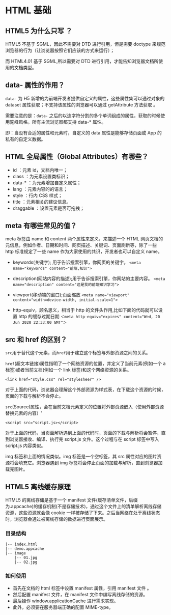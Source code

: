 # HTML 基础

## HTML5 为什么只写 <!DOCTYPE html> ？

HTML5 不基于 SGML，因此不需要对 DTD 进行引用，但是需要 doctype 来规范浏览器的行为（让浏览器按照它们应该的方式来运行）；

而 HTML4.01 基于 SGML,所以需要对 DTD 进行引用，才能告知浏览器文档所使用的文档类型。

## data- 属性的作用？

`data-` 为 H5 新增的为前端开发者提供自定义的属性，这些属性集可以通过对象的 dataset 属性获取；不支持该属性的浏览器可以通过 getAttribute 方法获取 。

需要注意的是：`data-` 之后的以连字符分割的多个单词组成的属性，获取的时候使用驼峰风格。所有主流浏览器都支持 data-\* 属性。

即：当没有合适的属性和元素时，自定义的 data 属性是能够存储页面或 App 的私有的自定义数据。

## HTML 全局属性（Global Attributes）有哪些？

- id ：元素 id，文档内唯一；
- class ：为元素设置类标识；
- data-\* ：为元素增加自定义属性；
- lang ：元素内容的的语言；
- style ：行内 CSS 样式；
- title ：元素相关的建议信息。
- draggable ：设置元素是否可拖拽；

## meta 有哪些常见的值？

meta 标签由 name 和 content 两个属性来定义，来描述一个 HTML 网页文档的元信息，例如作者、日期和时间、网页描述、关键词、页面刷新等，除了一些 http 标准规定了一些 name 作为大家使用的共识，开发者也可以自定义 name。

- keywords(关键字); 用于告诉搜索引擎，你网页的关键字。
  `<meta name="keywords" content="前端,知识">`

- description(网站内容的描述);用于告诉搜索引擎，你网站的主要内容。
  `<meta name="description" content="这是我的前端知识学习">`

- viewport(移动端的窗口);页面缩放
  `<meta name="viewport" content="width=device-width, initial-scale=1">`

- http-equiv，顾名思义，相当于 http 的文件头作用,比如下面的代码就可以设置 http 的缓存过期日期
  `＜meta http-equiv="expires" content="Wed, 20 Jun 2020 22:33:00 GMT"＞`

## src 和 href 的区别？

`src`用于替代这个元素，而`href`用于建立这个标签与外部资源之间的关系。

`href`(超文本链接)属性指明了一个网络资源的位置，并定义了当前元素(例如一个 a 标签)或者当前文档(例如一个 link 标签)和这个网络资源的关系。

`<link href="style.css" rel="stylesheer" />`

对于上面的代码，浏览器会理解这个外部资源为样式表，在下载这个资源的时候，页面的下载与解析不会停止。

`src`(Source)属性，会在当前文档元素定义的位置将外部资源嵌入（使用外部资源替换元素的内容）'

`<script src="script.js></script>`

对于上面的代码，当页面解析遇到上面的代码时，页面的下载与解析将会暂停，直到浏览器接收、编译、执行完 script.js 文件。这个过程与在 script 标签中写入 script.js 内容类似。

img 标签和上面的情况类似。img 标签是一个空标签，其 src 属性对应的图片资源将会填充它。浏览器遇到 img 标签将会停止页面的加载与解析，直到浏览器加载完图片。

## HTML5 离线缓存原理

HTML5 的离线存储是基于一个 manifest 文件(缓存清单文件，后缀为.appcache)的缓存机制(不是存储技术)，通过这个文件上的清单解析离线存储资源，这些资源就会像 cookie 一样被存储了下来。之后当网络在处于离线状态时，浏览器会通过被离线存储的数据进行页面展示。

### 目录结构

```
|-- index.html
|-- demo.appcache
|-- image
    |-- 01.jpg
    |-- 02.jpg
```

### 如何使用

- 首先在文档的 html 标签中设置 manifest 属性，引用 manifest 文件 。
- 然后配置 manifest 文件，在 manifest 文件中编写离线存储的资源。
- 最后操作 window.applicationCache 进行需求实现。
- 此外，必须要在服务器端正确的配置 MIME-type。
